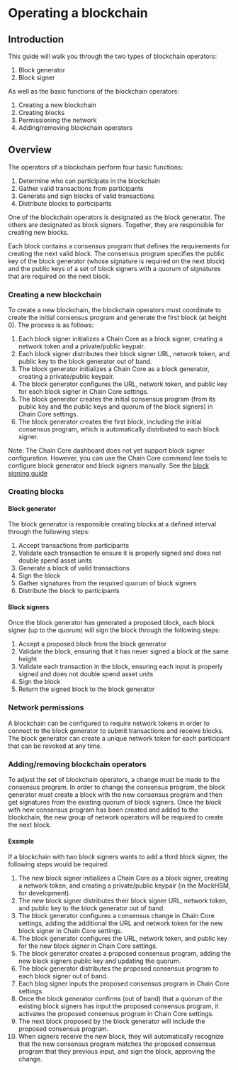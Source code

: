 # Operating a blockchain

## Introduction

This guide will walk you through the two types of blockchain operators:

1. Block generator
2. Block signer

As well as the basic functions of the blockchain operators:

1. Creating a new blockchain
2. Creating blocks
3. Permissioning the network
4. Adding/removing blockchain operators

## Overview

The operators of a blockchain perform four basic functions:

1. Determine who can participate in the blockchain
2. Gather valid transactions from participants
2. Generate and sign blocks of valid transactions
3. Distribute blocks to participants

One of the blockchain operators is designated as the block generator. The others are designated as block signers. Together, they are responsible for creating new blocks.

Each block contains a consensus program that defines the requirements for creating the next valid block. The consensus program specifies the public key of the block generator (whose signature is required on the next block) and the public keys of a set of block signers with a quorum of signatures that are required on the next block.

### Creating a new blockchain

To create a new blockchain, the blockchain operators must coordinate to create the initial consensus program and generate the first block (at height 0). The process is as follows:

1. Each block signer initializes a Chain Core as a block signer, creating a network token and a private/public keypair.
2. Each block signer distributes their block signer URL, network token, and public key to the block generator out of band.
3. The block generator initializes a Chain Core as a block generator, creating a private/public keypair.
4. The block generator configures the URL, network token, and public key for each block signer in Chain Core settings.
5. The block generator creates the initial consensus program (from its public key and the public keys and quorum of the block signers) in Chain Core settings.
6. The block generator creates the first block, including the initial consensus program, which is automatically distributed to each block signer.

Note: The Chain Core dashboard does not yet support block signer configuration. However, you can use the Chain Core command line tools to configure block generator and block signers manually. See the [block signing guide](configure-block-signers.md)

### Creating blocks

#### Block generator

The block generator is responsible creating blocks at a defined interval through the following steps:

1. Accept transactions from participants
2. Validate each transaction to ensure it is properly signed and does not double spend asset units
3. Generate a block of valid transactions
4. Sign the block
5. Gather signatures from the required quorum of block signers
6. Distribute the block to participants

#### Block signers

Once the block generator has generated a proposed block, each block signer (up to the quorum) will sign the block through the following steps:

1. Accept a proposed block from the block generator
2. Validate the block, ensuring that it has never signed a block at the same height
2. Validate each transaction in the block, ensuring each input is properly signed and does not double spend asset units
4. Sign the block
5. Return the signed block to the block generator

### Network permissions

A blockchain can be configured to require network tokens in order to connect to the block generator to submit transactions and receive blocks. The block generator can create a unique network token for each participant that can be revoked at any time.

### Adding/removing blockchain operators

To adjust the set of blockchain operators, a change must be made to the consensus program. In order to change the consensus program, the block generator must create a block with the new consensus program and then get signatures from the existing quorum of block signers. Once the block with new consensus program has been created and added to the blockchain, the new group of network operators will be required to create the next block.

#### Example

If a blockchain with two block signers wants to add a third block signer, the following steps would be required:

1. The new block signer initializes a Chain Core as a block signer, creating a network token, and creating a private/public keypair (in the MockHSM, for development).
2. The new block signer distributes their block signer URL, network token, and public key to the block generator out of band.
3. The block generator configures a consensus change in Chain Core settings, adding the additional the URL and network token for the new block signer in Chain Core settings.
4. The block generator configures the URL, network token, and public key for the new block signer in Chain Core settings.
5. The block generator creates a proposed consensus program, adding the new block signers public key and updating the quorum.
6. The block generator distributes the proposed consensus program to each block signer out of band.
7. Each blog signer inputs the proposed consensus program in Chain Core settings.
8. Once the block generator confirms (out of band) that a quorum of the existing block signers has input the proposed consensus program, it activates the proposed consensus program in Chain Core settings.
9. The next block proposed by the block generator will include the proposed consensus program.
10. When signers receive the new block, they will automatically recognize that the new consensus program matches the proposed consensus program that they previous input, and sign the block, approving the change.
